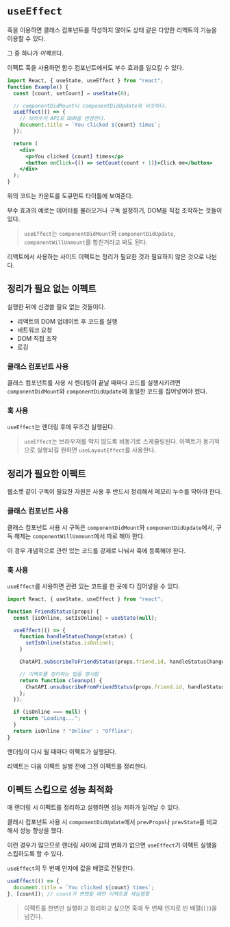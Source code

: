 # `useEffect`

훅을 이용하면 클래스 컴포넌트를 작성하지 않아도 상태 같은 다양한 리액트의 기능을 이용할 수 있다.

그 중 하나가 *이펙트*다.

이펙트 훅을 사용하면 함수 컴포넌트에서도 부수 효과를 일으킬 수 있다.

```jsx
import React, { useState, useEffect } from "react";
function Example() {
  const [count, setCount] = useState(0);

  // componentDidMount나 componentDidUpdate와 비슷하다.
  useEffect(() => {
    // 브라우저 API로 DOM을 변경한다.
    document.title = `You clicked ${count} times`;
  });

  return (
    <div>
      <p>You clicked {count} times</p>
      <button onClick={() => setCount(count + 1)}>Click me</button>
    </div>
  );
}
```

위의 코드는 카운트를 도큐먼트 타이틀에 보여준다.

부수 효과의 예로는 데어터를 불러오거나 구독 설정하기, DOM을 직접 조작하는 것들이 있다.

> `useEffect`는 `componentDidMount`와 `componentDidUpdate`, `componentWillUnmount`를 합친거라고 봐도 된다.

리액트에서 사용하는 사이드 이펙트는 정리가 필요한 것과 필요하지 않은 것으로 나뉜다.

## 정리가 필요 없는 이펙트

실행한 뒤에 신경쓸 필요 없는 것들이다.

- 리액트의 DOM 업데이트 후 코드를 실행
- 네트워크 요청
- DOM 직접 조작
- 로깅

### 클래스 컴포넌트 사용

클래스 컴포넌트를 사용 시 렌더링이 끝날 때마다 코드를 실행시키려면 `componentDidMount`와 `componentDidUpdate`에 동일한 코드를 집어넣어야 헸다.

### 훅 사용

`useEffect`는 렌더링 후에 무조건 실행된다.

> `useEffect`는 브라우저를 막지 않도록 비동기로 스케줄링된다. 이펙트가 동기적으로 실행되길 원하면 `useLayoutEffect`를 사용한다.

## 정리가 필요한 이펙트

웹소켓 같이 구독이 필요한 자원은 사용 후 반드시 정리해서 메모리 누수를 막아야 한다.

### 클래스 컴포넌트 사용

클래스 컴포넌트 사용 시 구독은 `componentDidMount`와 `componentDidUpdate`에서, 구독 해제는 `componentWillUnmount`에서 따로 해야 한다.

이 경우 개념적으로 관련 있는 코드를 강제로 나눠서 훅에 등록해야 한다.

### 훅 사용

`useEffect`를 사용하면 관련 있는 코드를 한 곳에 다 집어넣을 수 있다.

```jsx
import React, { useState, useEffect } from "react";

function FriendStatus(props) {
  const [isOnline, setIsOnline] = useState(null);

  useEffect(() => {
    function handleStatusChange(status) {
      setIsOnline(status.isOnline);
    }

    ChatAPI.subscribeToFriendStatus(props.friend.id, handleStatusChange);

    // 이펙트를 정리하는 법을 명시함
    return function cleanup() {
      ChatAPI.unsubscribeFromFriendStatus(props.friend.id, handleStatusChange);
    };
  });

  if (isOnline === null) {
    return "Loading...";
  }
  return isOnline ? "Online" : "Offline";
}
```

랜더링이 다시 될 때마다 이펙트가 실행된다.

리액트는 다음 이펙트 실행 전에 그전 이펙트를 정리한다.

## 이펙트 스킵으로 성능 최적화

매 랜더링 시 이펙트를 정리하고 실행하면 성능 저하가 일어날 수 있다.

클래시 컴포넌트 사용 시 `componentDidUpdate`에서 `prevProps`나 `prevState`를 비교해서 성능 향상을 했다.

이런 경우가 많으므로 랜더링 사이에 값의 변화가 없으면 `useEffect`가 이펙트 실행을 스킵하도록 할 수 있다.

`useEffect`의 두 번째 인자에 값을 배열로 전달한다.

```jsx
useEffect(() => {
  document.title = `You clicked ${count} times`;
}, [count]); // count가 변했을 때만 이펙트를 재실행함
```

> 이펙트를 한번만 실행하고 정리하고 싶으면 훅에 두 번째 인자로 빈 배열(`[]`)을 넘긴다.
